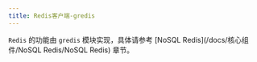 ```yaml
---
title: Redis客户端-gredis
---
```


`Redis` 的功能由 `gredis` 模块实现，具体请参考 [NoSQL Redis](/docs/核心组件/NoSQL Redis/NoSQL Redis) 章节。